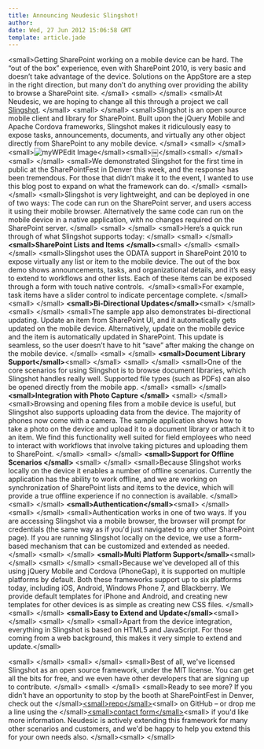 ```yaml
---
title: Announcing Neudesic Slingshot!
author: 
date: Wed, 27 Jun 2012 15:06:58 GMT
template: article.jade
---
```


&lt;small&gt;Getting SharePoint working on a mobile device can be hard. The “out of the box” experience, even with SharePoint 2010, is very basic and doesn’t take advantage of the device. Solutions on the AppStore are a step in the right direction, but many don’t do anything over providing the ability to browse a SharePoint site.
&lt;&#x2F;small&gt; &lt;small&gt; &lt;&#x2F;small&gt;
&lt;small&gt;At Neudesic, we are hoping to change all this through a project we call [Slingshot](http:&#x2F;&#x2F;neudesic.github.com&#x2F;slingshot).
&lt;&#x2F;small&gt; &lt;small&gt; &lt;&#x2F;small&gt;
&lt;small&gt;Slingshot is an open source mobile client and library for SharePoint. Built upon the jQuery Mobile and Apache Cordova frameworks, Slingshot makes it ridiculously easy to expose tasks, announcements, documents, and virtually any other object directly from SharePoint to any mobile device.
&lt;&#x2F;small&gt; &lt;small&gt; &lt;&#x2F;small&gt;
&lt;small&gt;![myWPEdit Image](http:&#x2F;&#x2F;simonguest.com&#x2F;wp-content&#x2F;uploads&#x2F;2012&#x2F;06&#x2F;myWPEdit_Image_1340834594.jpg)&lt;&#x2F;small&gt;&lt;small&gt;￼&lt;&#x2F;small&gt;&lt;small&gt;
&lt;&#x2F;small&gt; &lt;small&gt; &lt;&#x2F;small&gt;
&lt;small&gt;We demonstrated Slingshot for the first time in public at the SharePointFest in Denver this week, and the response has been tremendous. For those that didn’t make it to the event, I wanted to use this blog post to expand on what the framework can do.
&lt;&#x2F;small&gt; &lt;small&gt; &lt;&#x2F;small&gt;
&lt;small&gt;Slingshot is very lightweight, and can be deployed in one of two ways: The code can run on the SharePoint server, and users access it using their mobile browser. Alternatively the same code can run on the mobile device in a native application, with no changes required on the SharePoint server.
&lt;&#x2F;small&gt; &lt;small&gt; &lt;&#x2F;small&gt;
&lt;small&gt;Here’s a quick run through of what Slingshot supports today:
&lt;&#x2F;small&gt; &lt;small&gt; &lt;&#x2F;small&gt;
**&lt;small&gt;SharePoint Lists and Items &lt;&#x2F;small&gt;**&lt;small&gt;
&lt;&#x2F;small&gt; &lt;small&gt; &lt;&#x2F;small&gt;
&lt;small&gt;Slingshot uses the ODATA support in SharePoint 2010 to expose virtually any list or item to the mobile device. The out of the box demo shows announcements, tasks, and organizational details, and it’s easy to extend to workflows and other lists. Each of these items can be exposed through a form with touch native controls.  &lt;&#x2F;small&gt;&lt;small&gt;For example, task items have a slider control to indicate percentage complete.
&lt;&#x2F;small&gt; &lt;small&gt; &lt;&#x2F;small&gt;
**&lt;small&gt;Bi-Directional Updates&lt;&#x2F;small&gt;**&lt;small&gt;
&lt;&#x2F;small&gt; &lt;small&gt; &lt;&#x2F;small&gt;
&lt;small&gt;The sample app also demonstrates bi-directional updating. Update an item from SharePoint UI, and it automatically gets updated on the mobile device. Alternatively, update on the mobile device and the item is automatically updated in SharePoint. This update is seamless, so the user doesn’t have to hit “save” after making the change on the mobile device.
&lt;&#x2F;small&gt; &lt;small&gt; &lt;&#x2F;small&gt;
**&lt;small&gt;Document Library Support&lt;&#x2F;small&gt;**&lt;small&gt;
&lt;&#x2F;small&gt; &lt;small&gt; &lt;&#x2F;small&gt;
&lt;small&gt;One of the core scenarios for using Slingshot is to browse document libraries, which Slingshot handles really well. Supported file types (such as PDFs) can also be opened directly from the mobile app.
&lt;&#x2F;small&gt; &lt;small&gt; &lt;&#x2F;small&gt;
**&lt;small&gt;Integration with Photo Capture
&lt;&#x2F;small&gt;** &lt;small&gt; &lt;&#x2F;small&gt;
&lt;small&gt;Browsing and opening files from a mobile device is useful, but Slingshot also supports uploading data from the device. The majority of phones now come with a camera. The sample application shows how to take a photo on the device and upload it to a document library or attach it to an item. We find this functionality well suited for field employees who need to interact with workflows that involve taking pictures and uploading them to SharePoint.
&lt;&#x2F;small&gt; &lt;small&gt; &lt;&#x2F;small&gt;
**&lt;small&gt;Support for Offline Scenarios
&lt;&#x2F;small&gt;** &lt;small&gt; &lt;&#x2F;small&gt;
&lt;small&gt;Because Slingshot works locally on the device it enables a number of offline scenarios. Currently the application has the ability to work offline, and we are working on synchronization of SharePoint lists and items to the device, which will provide a true offline experience if no connection is available.
&lt;&#x2F;small&gt; &lt;small&gt; &lt;&#x2F;small&gt;
**&lt;small&gt;Authentication&lt;&#x2F;small&gt;**&lt;small&gt;
&lt;&#x2F;small&gt; &lt;small&gt; &lt;&#x2F;small&gt;
&lt;small&gt;Authentication works in one of two ways. If you are accessing Slingshot via a mobile browser, the browser will prompt for credentials (the same way as if you&#39;d just navigated to any other SharePoint page). If you are running Slingshot locally on the device, we use a form-based mechanism that can be customized and extended as needed.
&lt;&#x2F;small&gt; &lt;small&gt; &lt;&#x2F;small&gt;
**&lt;small&gt;Multi Platform Support&lt;&#x2F;small&gt;**&lt;small&gt;
&lt;&#x2F;small&gt; &lt;small&gt; &lt;&#x2F;small&gt;
&lt;small&gt;Because we&#39;ve developed all of this using jQuery Mobile and Cordova (PhoneGap), it is supported on multiple platforms by default. Both these frameworks support up to six platforms today, including iOS, Android, Windows Phone 7, and Blackberry. We provide default templates for iPhone and Android, and creating new templates for other devices is as simple as creating new CSS files.
&lt;&#x2F;small&gt; &lt;small&gt; &lt;&#x2F;small&gt;
**&lt;small&gt;Easy to Extend and Update&lt;&#x2F;small&gt;**&lt;small&gt;
&lt;&#x2F;small&gt; &lt;small&gt; &lt;&#x2F;small&gt;
&lt;small&gt;Apart from the device integration, everything in Slingshot is based on HTML5 and JavaScript. For those coming from a web background, this makes it very simple to extend and update.&lt;&#x2F;small&gt;

&lt;small&gt; &lt;&#x2F;small&gt; &lt;small&gt; &lt;&#x2F;small&gt;
&lt;small&gt;Best of all, we&#39;ve licensed Slingshot as an open source framework, under the MIT license. You can get all the bits for free, and we even have other developers that are signing up to contribute.
&lt;&#x2F;small&gt; &lt;small&gt; &lt;&#x2F;small&gt;
&lt;small&gt;Ready to see more? If you didn’t have an opportunity to stop by the booth at SharePointFest in Denver, check out the &lt;&#x2F;small&gt;[&lt;small&gt;repo&lt;&#x2F;small&gt;](http:&#x2F;&#x2F;neudesic.github.com&#x2F;slingshot)&lt;small&gt; on GitHub – or drop me a line using the &lt;&#x2F;small&gt;[&lt;small&gt;contact form&lt;&#x2F;small&gt;](http:&#x2F;&#x2F;simonguest.com&#x2F;contact-me&#x2F;)&lt;small&gt; if you&#39;d like more information. Neudesic is actively extending this framework for many other scenarios and customers, and we&#39;d be happy to help you extend this for your own needs also. &lt;&#x2F;small&gt;&lt;small&gt;
&lt;&#x2F;small&gt;
